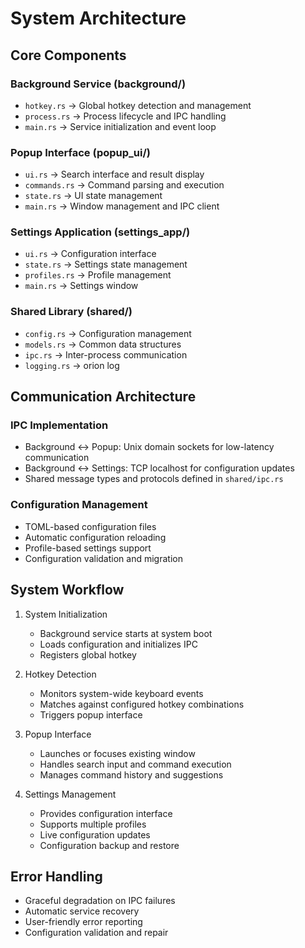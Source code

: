 # System Architecture

## Core Components

### Background Service (background/)
- `hotkey.rs` → Global hotkey detection and management
- `process.rs` → Process lifecycle and IPC handling
- `main.rs` → Service initialization and event loop

### Popup Interface (popup_ui/)
- `ui.rs` → Search interface and result display
- `commands.rs` → Command parsing and execution
- `state.rs` → UI state management
- `main.rs` → Window management and IPC client

### Settings Application (settings_app/)
- `ui.rs` → Configuration interface
- `state.rs` → Settings state management
- `profiles.rs` → Profile management
- `main.rs` → Settings window

### Shared Library (shared/)
- `config.rs` → Configuration management
- `models.rs` → Common data structures
- `ipc.rs` → Inter-process communication
- `logging.rs` →  orion log
## Communication Architecture

### IPC Implementation
- Background ↔ Popup: Unix domain sockets for low-latency communication
- Background ↔ Settings: TCP localhost for configuration updates
- Shared message types and protocols defined in `shared/ipc.rs`

### Configuration Management
- TOML-based configuration files
- Automatic configuration reloading
- Profile-based settings support
- Configuration validation and migration

## System Workflow

1. System Initialization
   - Background service starts at system boot
   - Loads configuration and initializes IPC
   - Registers global hotkey

2. Hotkey Detection
   - Monitors system-wide keyboard events
   - Matches against configured hotkey combinations
   - Triggers popup interface

3. Popup Interface
   - Launches or focuses existing window
   - Handles search input and command execution
   - Manages command history and suggestions

4. Settings Management
   - Provides configuration interface
   - Supports multiple profiles
   - Live configuration updates
   - Configuration backup and restore

## Error Handling
- Graceful degradation on IPC failures
- Automatic service recovery
- User-friendly error reporting
- Configuration validation and repair